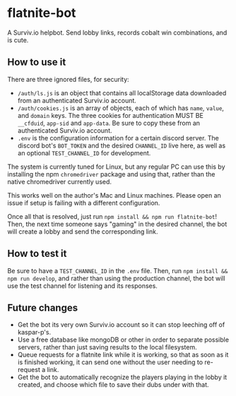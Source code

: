 # flatnite-bot

A Surviv.io helpbot. Send lobby links, records cobalt win combinations, and is cute.

## How to use it

There are three ignored files, for security:

- `/auth/ls.js` is an object that contains all localStorage data downloaded from an authenticated Surviv.io account.
- `/auth/cookies.js` is an array of objects, each of which has `name`, `value`, and `domain` keys. The three cookies for authentication MUST BE `__cfduid`, `app-sid` and `app-data`. Be sure to copy these from an authenticated Surviv.io account.
- `.env` is the configuration information for a certain discord server. The discord bot's `BOT_TOKEN` and the desired `CHANNEL_ID` live here, as well as an optional `TEST_CHANNEL_ID` for development.

The system is currently tuned for Linux, but any regular PC can use this by installing the npm `chromedriver` package and using that, rather than the native chromedriver currently used.

This works well on the author's Mac and Linux machines. Please open an issue if setup is failing with a different configuration.

Once all that is resolved, just run `npm install && npm run flatnite-bot`! Then, the next time someone says "gaming" in the desired channel, the bot will create a lobby and send the corresponding link.

## How to test it

Be sure to have a `TEST_CHANNEL_ID` in the `.env` file. Then, run `npm install && npm run develop`, and rather than using the production channel, the bot will use the test channel for listening and its responses.

## Future changes

- Get the bot its very own Surviv.io account so it can stop leeching off of kaspar-p's.
- Use a free database like mongoDB or other in order to separate possible servers, rather than just saving results to the local filesystem.
- Queue requests for a flatnite link while it is working, so that as soon as it is finished working, it can send one without the user needing to re-request a link.
- Get the bot to automatically recognize the players playing in the lobby it created, and choose which file to save their dubs under with that.
